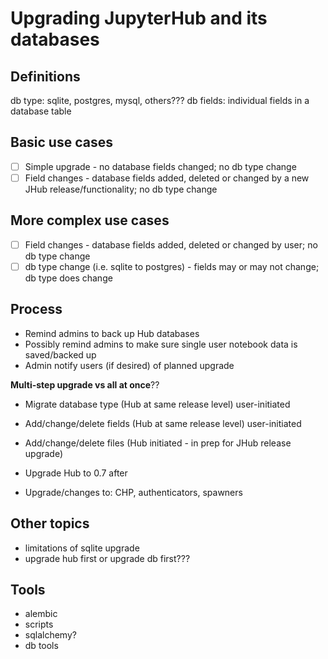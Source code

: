 # Upgrading JupyterHub and its databases

## Definitions
db type: sqlite, postgres, mysql, others???
db fields: individual fields in a database table

## Basic use cases
- [ ] Simple upgrade - no database fields changed; no db type change
- [ ] Field changes  - database fields added, deleted or changed by a new JHub release/functionality; no db type change

## More complex use cases
- [ ] Field changes - database fields added, deleted or changed by user; no db type change
- [ ] db type change (i.e. sqlite to postgres) - fields may or may not change; db type does change

## Process
- Remind admins to back up Hub databases
- Possibly remind admins to make sure single user notebook data is saved/backed up
- Admin notify users (if desired) of planned upgrade

**Multi-step upgrade vs all at once**??
- Migrate database type (Hub at same release level) user-initiated
- Add/change/delete fields (Hub at same release level) user-initiated
- Add/change/delete files (Hub initiated - in prep for JHub release upgrade)
- Upgrade Hub to 0.7 after

- Upgrade/changes to: CHP, authenticators, spawners

## Other topics
- limitations of sqlite upgrade
- upgrade hub first or upgrade db first???

## Tools
- alembic
- scripts
- sqlalchemy?
- db tools
